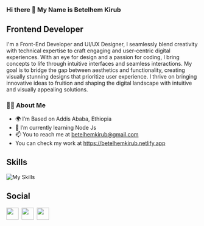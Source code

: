 ### Hi there 👋 My Name is Betelhem Kirub
## Frontend Developer

I'm a Front-End Developer and UI/UX Designer, I seamlessly blend creativity with technical expertise to craft engaging and user-centric digital experiences. With an eye for design and a passion for coding, I bring concepts to life through intuitive interfaces and seamless interactions. My goal is to bridge the gap between aesthetics and functionality, creating visually stunning designs that prioritize user experience. I thrive on bringing innovative ideas to fruition and shaping the digital landscape with intuitive and visually appealing solutions.

### 👩‍💻 About Me 

-  🌍 I’m Based on Addis Ababa, Ethiopia
-  🧠 I’m currently learning Node Js
-  📫 You to reach me at betelhemkirub@gmail.com
-  You can check my work at https://betelhemkirub.netlify.app

## Skills

![My Skills](https://skillicons.dev/icons?i=html,css,sass,tailwind,bootstrap,javascript,typescript,react,redux,git,github,sql,nodejs,next,express)

## Social

<a href="https://www.twitter.com/klassno3" rel="nofollow"><img src="https://raw.githubusercontent.com/danielcranney/readme-generator/main/public/icons/socials/twitter.svg" width="32" height="32" style="max-width: 100%;"></a>&nbsp;
<a href="https://www.github.com/klassno3"><img src="https://raw.githubusercontent.com/danielcranney/readme-generator/main/public/icons/socials/github.svg" width="32" height="32" style="max-width: 100%;"></a>&nbsp;
<a href="https://www.linkedin.com/in/betelhem-kirub-7830a926b/" rel="nofollow"><img src="https://raw.githubusercontent.com/danielcranney/readme-generator/main/public/icons/socials/linkedin.svg" width="32" height="32" style="max-width: 100%;"></a> &nbsp;
